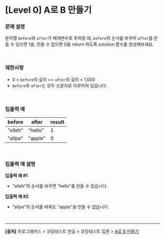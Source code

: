 # [Level 0] A로 B 만들기

### 문제 설명
문자열 `before`와 `after`가 매개변수로 주어질 때, `before`의 순서를 바꾸어 `after`를 만들 수 있으면 1을, 만들 수 없으면 0을 return 하도록 solution 함수를 완성해보세요.

<br>

### 제한사항
* 0 < `before`의 길이 == `after`의 길이 < 1,000
* `before`와 `after`는 모두 소문자로 이루어져 있습니다.

<br>

### 입출력 예
|before|after|result|
|---|---|---|
|"olleh"|"hello"|1|
|"allpe"|"apple"|0|

<br>

### 입출력 예 설명
**입출력 예 #1**
* "olleh"의 순서를 바꾸면 "hello"를 만들 수 있습니다.

**입출력 예 #2**
* "allpe"의 순서를 바꿔도 "apple"을 만들 수 없습니다.

<br>

---
**[출처]** 프로그래머스 > 코딩테스트 연습 > 코딩테스트 입문 > [A로 B 만들기](https://school.programmers.co.kr/learn/courses/30/lessons/120886)